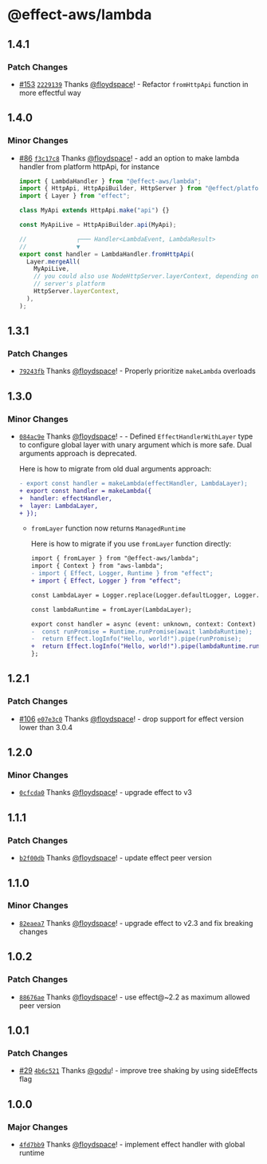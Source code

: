 # @effect-aws/lambda

## 1.4.1

### Patch Changes

- [#153](https://github.com/floydspace/effect-aws/pull/153) [`2229139`](https://github.com/floydspace/effect-aws/commit/22291392f8fea1d2643107e289fcc2320c79f7e1) Thanks [@floydspace](https://github.com/floydspace)! - Refactor `fromHttpApi` function in more effectful way

## 1.4.0

### Minor Changes

- [#86](https://github.com/floydspace/effect-aws/pull/86) [`f3c17c8`](https://github.com/floydspace/effect-aws/commit/f3c17c81982fe4fc88a88a390b62b08285249ee5) Thanks [@floydspace](https://github.com/floydspace)! - add an option to make lambda handler from platform httpApi, for instance

  ```ts
  import { LambdaHandler } from "@effect-aws/lambda";
  import { HttpApi, HttpApiBuilder, HttpServer } from "@effect/platform";
  import { Layer } from "effect";

  class MyApi extends HttpApi.make("api") {}

  const MyApiLive = HttpApiBuilder.api(MyApi);

  //              ┌─── Handler<LambdaEvent, LambdaResult>
  //              ▼
  export const handler = LambdaHandler.fromHttpApi(
    Layer.mergeAll(
      MyApiLive,
      // you could also use NodeHttpServer.layerContext, depending on your
      // server's platform
      HttpServer.layerContext,
    ),
  );
  ```

## 1.3.1

### Patch Changes

- [`79243fb`](https://github.com/floydspace/effect-aws/commit/79243fbf4ec548c6f77b092a60560c3f2418e74f) Thanks [@floydspace](https://github.com/floydspace)! - Properly prioritize `makeLambda` overloads

## 1.3.0

### Minor Changes

- [`084ac9e`](https://github.com/floydspace/effect-aws/commit/084ac9e779199303bd681131712f97d90341b89c) Thanks [@floydspace](https://github.com/floydspace)! - - Defined `EffectHandlerWithLayer` type to configure global layer with unary argument which is more safe. Dual arguments approach is deprecated.

  Here is how to migrate from old dual arguments approach:

  ```diff
  - export const handler = makeLambda(effectHandler, LambdaLayer);
  + export const handler = makeLambda({
  +  handler: effectHandler,
  +  layer: LambdaLayer,
  + });
  ```

  - `fromLayer` function now returns `ManagedRuntime`

    Here is how to migrate if you use `fromLayer` function directly:

    ```diff
    import { fromLayer } from "@effect-aws/lambda";
    import { Context } from "aws-lambda";
    - import { Effect, Logger, Runtime } from "effect";
    + import { Effect, Logger } from "effect";

    const LambdaLayer = Logger.replace(Logger.defaultLogger, Logger.logfmtLogger);

    const lambdaRuntime = fromLayer(LambdaLayer);

    export const handler = async (event: unknown, context: Context) => {
    -  const runPromise = Runtime.runPromise(await lambdaRuntime);
    -  return Effect.logInfo("Hello, world!").pipe(runPromise);
    +  return Effect.logInfo("Hello, world!").pipe(lambdaRuntime.runPromise);
    };
    ```

## 1.2.1

### Patch Changes

- [#106](https://github.com/floydspace/effect-aws/pull/106) [`e07e3c0`](https://github.com/floydspace/effect-aws/commit/e07e3c0d8e9e03650e1fd443b1c5a6bdc14baa3f) Thanks [@floydspace](https://github.com/floydspace)! - drop support for effect version lower than 3.0.4

## 1.2.0

### Minor Changes

- [`0cfcda0`](https://github.com/floydspace/effect-aws/commit/0cfcda0d5617916d966807f5d5120df9ba461c12) Thanks [@floydspace](https://github.com/floydspace)! - upgrade effect to v3

## 1.1.1

### Patch Changes

- [`b2f00db`](https://github.com/floydspace/effect-aws/commit/b2f00db5fdffaa74bcb124324db7313bd4f218df) Thanks [@floydspace](https://github.com/floydspace)! - update effect peer version

## 1.1.0

### Minor Changes

- [`82eaea7`](https://github.com/floydspace/effect-aws/commit/82eaea778048c9ebba98682196448b0aa1586d2e) Thanks [@floydspace](https://github.com/floydspace)! - upgrade effect to v2.3 and fix breaking changes

## 1.0.2

### Patch Changes

- [`88676ae`](https://github.com/floydspace/effect-aws/commit/88676ae3a5f7fa514cab58ba83a50a0774be1aa1) Thanks [@floydspace](https://github.com/floydspace)! - use effect@~2.2 as maximum allowed peer version

## 1.0.1

### Patch Changes

- [#29](https://github.com/floydspace/effect-aws/pull/29) [`4b6c521`](https://github.com/floydspace/effect-aws/commit/4b6c521206c8ff76ff878938f6b90ee474cc8da2) Thanks [@godu](https://github.com/godu)! - improve tree shaking by using sideEffects flag

## 1.0.0

### Major Changes

- [`4fd7bb9`](https://github.com/floydspace/effect-aws/commit/4fd7bb91d487117eb565b7d41e3d7d1e9a9eb66d) Thanks [@floydspace](https://github.com/floydspace)! - implement effect handler with global runtime
